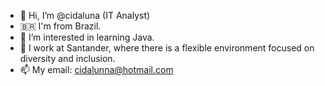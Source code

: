 - 👋 Hi, I’m @cidaluna (IT Analyst)
- 🇧🇷  I'm from Brazil.
- 👀 I’m interested in learning Java.
- 💞️ I work at Santander, where there is a flexible environment focused on diversity and inclusion.
- 📫 My email: cidalunna@hotmail.com

<!---
cidaluna/cidaluna is a ✨ special ✨ repository because its `README.md` (this file) appears on your GitHub profile.
You can click the Preview link to take a look at your changes.
--->
